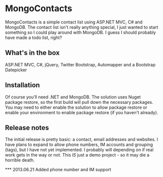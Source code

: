 MongoContacts
=============

MongoContacts is a simple contact list using ASP.NET MVC, C# and MongoDB. The contact list isn't really anything special, I just wanted to start something so I could play around with MongoDB. I guess I should probably have made a todo list, right?

What's in the box
-----------------
ASP.NET MVC, C#, jQuery, Twitter Bootstrap, Automapper and a Bootstrap Datepicker

Installation
------------
Of course you'll need .NET and MongoDB. The solution uses Nuget package restore, so the first build will pull down the necessary packages. You may need to either enable the solution to allow package restore or enable your environment to enable package restore (if you haven't already).

Release notes
-------------
The initial release is pretty basic: a contact, email addresses and websites. I have plans to expand to allow phone numbers, IM accounts and grouping (tags), but I have not yet implemented. I probably will depending on if real work gets in the way or not. This *IS* just a demo project - so it may die a horrible death.

*** 2013.06.21
Added phone number and IM support